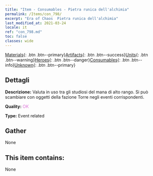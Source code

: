 ```yaml
---
title: "Item - Consumables - Pietra runica dell'alchimia"
permalink: /Items/con_798/
excerpt: "Era of Chaos  Pietra runica dell'alchimia"
last_modified_at: 2021-03-24
locale: it
ref: "con_798.md"
toc: false
classes: wide
---
```

 [Materials](/it/Items/){: .btn .btn--primary}[Artifacts](/it/Items/Artifacts/){: .btn .btn--success}[Units](/it/Items/Units/){: .btn .btn--warning}[Heroes](/it/Items/Heroes/){: .btn .btn--danger}[Consumables](/it/Items/Consumables/){: .btn .btn--info}[Unknown](/it/Items/Unknown/){: .btn .btn--primary}

## Dettagli
 **Descrizione:** Valuta in uso tra gli studiosi del mana di alto rango. Si può scambiare con oggetti della fazione Torre negli eventi corrispondenti.

 **Quality:** <span style="color: #DA70D6">OK</span>

 **Type:** Event related

## Gather

  None

## This item contains:

  None

